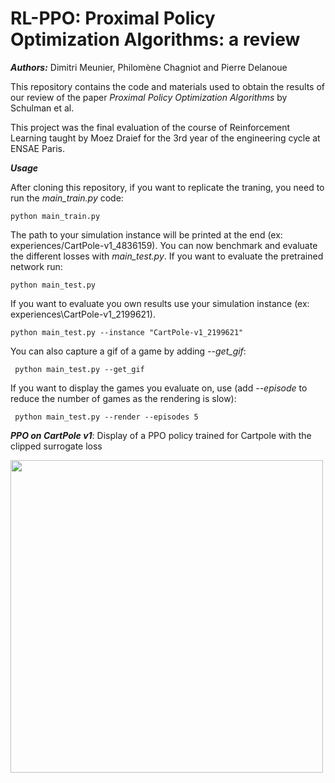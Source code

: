 # RL-PPO: Proximal Policy Optimization Algorithms: a review

***Authors:*** Dimitri Meunier, Philomène Chagniot and Pierre Delanoue

This repository contains the code and materials used to obtain the results of our review of the paper _Proximal Policy Optimization Algorithms_ by Schulman et al.

This project was the final evaluation of the course of Reinforcement Learning taught by Moez Draief for the 3rd year of the engineering cycle at ENSAE Paris.

***Usage***

After cloning this repository, if you want to replicate the traning, you need to run the _main_train.py_ code:

``` python main_train.py ```

The path to your simulation instance will be printed at the end (ex: experiences/CartPole-v1_4836159). 
You can now benchmark and evaluate the different losses with _main_test.py_. If you want to evaluate the pretrained network run:

``` python main_test.py ```

If you want to evaluate you own results use your simulation instance (ex: experiences\CartPole-v1_2199621).

``` python main_test.py --instance "CartPole-v1_2199621" ```

You can also capture a gif of a game by adding _--get_gif_: 

``` python main_test.py --get_gif```

If you want to display the games you evaluate on, use (add _--episode_ to reduce the number of games as the rendering is slow):

``` python main_test.py --render --episodes 5```

***PPO on CartPole v1***: 
Display of a PPO policy trained for Cartpole with the clipped surrogate loss

<img width="500px" src="/experiences/CartPole-v1_4836159/images/clipped_loss_actor.gif">

